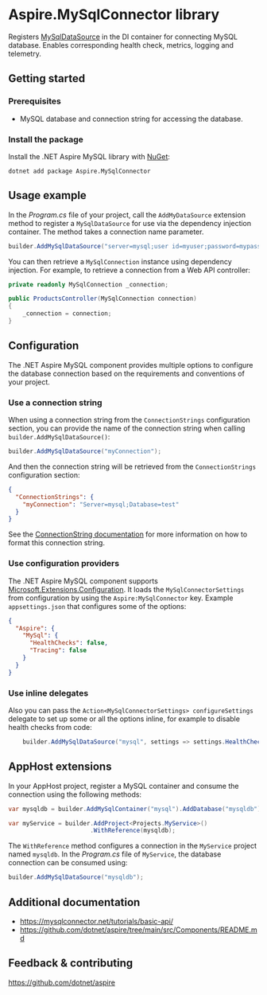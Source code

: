 # Aspire.MySqlConnector library

Registers [MySqlDataSource](https://mysqlconnector.net/api/mysqlconnector/mysqldatasourcetype/) in the DI container for connecting MySQL database. Enables corresponding health check, metrics, logging and telemetry.

## Getting started

### Prerequisites

- MySQL database and connection string for accessing the database.

### Install the package

Install the .NET Aspire MySQL library with [NuGet](https://www.nuget.org):

```dotnetcli
dotnet add package Aspire.MySqlConnector
```

## Usage example

In the _Program.cs_ file of your project, call the `AddMyDataSource` extension method to register a `MySqlDataSource` for use via the dependency injection container. The method takes a connection name parameter.

```csharp
builder.AddMySqlDataSource("server=mysql;user id=myuser;password=mypass");
```

You can then retrieve a `MySqlConnection` instance using dependency injection. For example, to retrieve a connection from a Web API controller:

```csharp
private readonly MySqlConnection _connection;

public ProductsController(MySqlConnection connection)
{
    _connection = connection;
}
```

## Configuration

The .NET Aspire MySQL component provides multiple options to configure the database connection based on the requirements and conventions of your project.

### Use a connection string

When using a connection string from the `ConnectionStrings` configuration section, you can provide the name of the connection string when calling `builder.AddMySqlDataSource()`:

```csharp
builder.AddMySqlDataSource("myConnection");
```

And then the connection string will be retrieved from the `ConnectionStrings` configuration section:

```json
{
  "ConnectionStrings": {
    "myConnection": "Server=mysql;Database=test"
  }
}
```

See the [ConnectionString documentation](https://mysqlconnector.net/connection-options/) for more information on how to format this connection string.

### Use configuration providers

The .NET Aspire MySQL component supports [Microsoft.Extensions.Configuration](https://learn.microsoft.com/dotnet/api/microsoft.extensions.configuration). It loads the `MySqlConnectorSettings` from configuration by using the `Aspire:MySqlConnector` key. Example `appsettings.json` that configures some of the options:

```json
{
  "Aspire": {
    "MySql": {
      "HealthChecks": false,
      "Tracing": false
    }
  }
}
```

### Use inline delegates

Also you can pass the `Action<MySqlConnectorSettings> configureSettings` delegate to set up some or all the options inline, for example to disable health checks from code:

```csharp
    builder.AddMySqlDataSource("mysql", settings => settings.HealthChecks = false);
```

## AppHost extensions

In your AppHost project, register a MySQL container and consume the connection using the following methods:

```csharp
var mysqldb = builder.AddMySqlContainer("mysql").AddDatabase("mysqldb");

var myService = builder.AddProject<Projects.MyService>()
                       .WithReference(mysqldb);
```

The `WithReference` method configures a connection in the `MyService` project named `mysqldb`. In the _Program.cs_ file of `MyService`, the database connection can be consumed using:

```csharp
builder.AddMySqlDataSource("mysqldb");
```

## Additional documentation

* https://mysqlconnector.net/tutorials/basic-api/
* https://github.com/dotnet/aspire/tree/main/src/Components/README.md

## Feedback & contributing

https://github.com/dotnet/aspire
